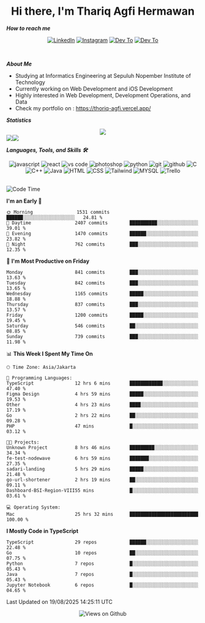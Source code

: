<div align="center">
  <h1>Hi there, I'm Thariq Agfi Hermawan</h1>
</div>


***How to reach me***
<p align='center'>
   <a href="https://www.linkedin.com/in/thariqagfihermawan" target="_blank"><img src="https://img.shields.io/badge/LinkedIn-0077B5?style=for-the-badge&logo=linkedin&logoColor=white" alt="LinkedIn"></a>
   <a href="https://www.instagram.com/thoriqagfi" target="_blank"><img src="https://img.shields.io/badge/Instagram-E4405F?style=for-the-badge&logo=instagram&logoColor=white" alt="Instagram"></a>
   <a href="https://medium.com/@thoriq.aghfi60" target="_blank"><img src="https://img.shields.io/badge/Medium-12100E?style=for-the-badge&logo=medium&logoColor=white" alt="Dev To"></a>
   <a href="https://linktr.ee/thoriqagfi" target="_blank"><img src="https://img.shields.io/badge/linktree-1de9b6?style=for-the-badge&logo=linktree&logoColor=white" alt="Dev To"></a>
</p>

<br>

***About Me***
- Studying at Informatics Engineering at Sepuluh Nopember Institute of Technology
- Currently working on Web Development and iOS Development
- Highly interested in Web Development, Development Operations, and Data
- Check my portfolio on : https://thoriq-agfi.vercel.app/

***Statistics***

<!-- [![GitHub Streak](http://github-readme-streak-stats.herokuapp.com?user=thoriqagfi&theme=dark)](https://git.io/streak-stats) -->

<div align="center">
  <img src="http://github-readme-streak-stats.herokuapp.com?user=thoriqagfi&theme=chartreuse-dark"/>
</div>

<div align="center">
  <div style="display: flex;">
    <img src="https://github-readme-stats.vercel.app/api/top-langs/?username=thoriqagfi&layout=compact&theme=chartreuse-dark&langs_count=8" />
    <img src="https://github-readme-stats.vercel.app/api?username=thoriqagfi&show_icons=true&theme=chartreuse-dark"/>
  </div>
</div>

<!-- [![Top Langs](https://github-readme-stats.vercel.app/api/top-langs/?username=thoriqagfi&layout=compact&&theme=chartreuse-dark&langs_count=8)](https://github.com/thoriqagfi)
< ![Agfi's GitHub stats](https://github-readme-stats.vercel.app/api?username=thoriqagfi&show_icons=true&theme=chartreuse-dark) -->

***Languages, Tools, and Skills 🛠***

  <div align="center">
    <img src="https://img.shields.io/badge/JavaScript-F7DF1E?style=for-the-badge&logo=javascript&logoColor=black" alt="javascript" />
    <img src="https://img.shields.io/badge/React-61DAFB?style=for-the-badge&logo=react&logoColor=black" alt="react" />
    <img src="https://img.shields.io/badge/vs%20code-007ACC?style=for-the-badge&logo=visual%20studio%20code&logoColor=white" alt="vs code" />
    <img src="https://img.shields.io/badge/adobe%20photoshop-31A8FF?style=for-the-badge&logo=adobe%20photoshop&logoColor=white" alt="photoshop" />
    <img src="https://img.shields.io/badge/python-3776AB?style=for-the-badge&logo=python&logoColor=white" alt="python" />
    <img src="https://img.shields.io/badge/Git-F05032?style=for-the-badge&logo=git&logoColor=white" alt="git" />
    <img src="https://img.shields.io/badge/GitHub-100000?style=for-the-badge&logo=github&logoColor=white" alt="github" />
    <img src="https://img.shields.io/badge/c-%2300599C.svg?style=for-the-badge&logo=c&logoColor=white" alt="C" />
    <img src="https://img.shields.io/badge/c++-%2300599C.svg?style=for-the-badge&logo=c%2B%2B&logoColor=white" alt="C++" />
    <img src="https://img.shields.io/badge/Java-ED8B00?style=for-the-badge&logo=java&logoColor=white" alt="Java"/>
    <img src="https://img.shields.io/badge/HTML5-E34F26?style=for-the-badge&logo=html5&logoColor=white" alt="HTML" />
    <img src="https://img.shields.io/badge/CSS-239120?&style=for-the-badge&logo=css3&logoColor=white" alt ="CSS" />
    <img src="https://img.shields.io/badge/tailwindcss-%2338B2AC.svg?style=for-the-badge&logo=tailwind-css&logoColor=white" alt="Tailwind" />
    <img src="https://img.shields.io/badge/MySQL-00000F?style=for-the-badge&logo=mysql&logoColor=white" alt="MYSQL" />
    <img src="https://img.shields.io/badge/Trello-%23026AA7.svg?style=for-the-badge&logo=Trello&logoColor=white" alt="Trello" />
  </div><br>

<!--START_SECTION:waka-->
![Code Time](http://img.shields.io/badge/Code%20Time-1%2C371%20hrs%2022%20mins-blue)

**I'm an Early 🐤** 

```text
🌞 Morning                1531 commits        ██████░░░░░░░░░░░░░░░░░░░   24.81 % 
🌆 Daytime                2407 commits        ██████████░░░░░░░░░░░░░░░   39.01 % 
🌃 Evening                1470 commits        ██████░░░░░░░░░░░░░░░░░░░   23.82 % 
🌙 Night                  762 commits         ███░░░░░░░░░░░░░░░░░░░░░░   12.35 % 
```
📅 **I'm Most Productive on Friday** 

```text
Monday                   841 commits         ███░░░░░░░░░░░░░░░░░░░░░░   13.63 % 
Tuesday                  842 commits         ███░░░░░░░░░░░░░░░░░░░░░░   13.65 % 
Wednesday                1165 commits        █████░░░░░░░░░░░░░░░░░░░░   18.88 % 
Thursday                 837 commits         ███░░░░░░░░░░░░░░░░░░░░░░   13.57 % 
Friday                   1200 commits        █████░░░░░░░░░░░░░░░░░░░░   19.45 % 
Saturday                 546 commits         ██░░░░░░░░░░░░░░░░░░░░░░░   08.85 % 
Sunday                   739 commits         ███░░░░░░░░░░░░░░░░░░░░░░   11.98 % 
```


📊 **This Week I Spent My Time On** 

```text
🕑︎ Time Zone: Asia/Jakarta

💬 Programming Languages: 
TypeScript               12 hrs 6 mins       ████████████░░░░░░░░░░░░░   47.40 % 
Figma Design             4 hrs 59 mins       █████░░░░░░░░░░░░░░░░░░░░   19.53 % 
Other                    4 hrs 23 mins       ████░░░░░░░░░░░░░░░░░░░░░   17.19 % 
Go                       2 hrs 22 mins       ██░░░░░░░░░░░░░░░░░░░░░░░   09.28 % 
PHP                      47 mins             █░░░░░░░░░░░░░░░░░░░░░░░░   03.12 % 

🐱‍💻 Projects: 
Unknown Project          8 hrs 46 mins       █████████░░░░░░░░░░░░░░░░   34.34 % 
fe-test-nodewave         6 hrs 59 mins       ███████░░░░░░░░░░░░░░░░░░   27.35 % 
sadari-landing           5 hrs 29 mins       █████░░░░░░░░░░░░░░░░░░░░   21.48 % 
go-url-shortener         2 hrs 19 mins       ██░░░░░░░░░░░░░░░░░░░░░░░   09.11 % 
Dashboard-BSI-Region-VIII55 mins             █░░░░░░░░░░░░░░░░░░░░░░░░   03.61 % 

💻 Operating System: 
Mac                      25 hrs 32 mins      █████████████████████████   100.00 % 
```

**I Mostly Code in TypeScript** 

```text
TypeScript               29 repos            ██████░░░░░░░░░░░░░░░░░░░   22.48 % 
Go                       10 repos            ██░░░░░░░░░░░░░░░░░░░░░░░   07.75 % 
Python                   7 repos             █░░░░░░░░░░░░░░░░░░░░░░░░   05.43 % 
Java                     7 repos             █░░░░░░░░░░░░░░░░░░░░░░░░   05.43 % 
Jupyter Notebook         6 repos             █░░░░░░░░░░░░░░░░░░░░░░░░   04.65 % 
```




 Last Updated on 19/08/2025 14:25:11 UTC
<!--END_SECTION:waka-->

<div align="center">
<img src="https://komarev.com/ghpvc/?username=thoriqagfi&color=blue" alt="Views on Github" />
</div>
